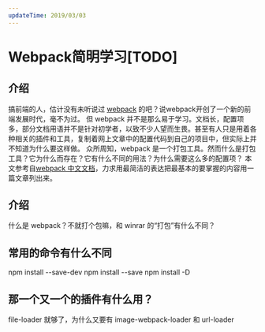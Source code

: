```yaml
---
updateTime: 2019/03/03
---
```


# Webpack简明学习[TODO]

## 介绍
搞前端的人，估计没有未听说过 [webpack](https://webpack.github.io/) 的吧？说webpack开创了一个新的前端发展时代，毫不为过。
但 webpack 并不是那么易于学习。文档长，配置项多，部分文档用语并不是针对初学者，以致不少人望而生畏。甚至有人只是用着各种相关的插件和工具，复制着网上文章中的配置代码到自己的项目中，但实际上并不知道为什么要这样做。
众所周知，webpack 是一个打包工具。然而什么是打包工具？它为什么而存在？它有什么不同的用法？为什么需要这么多的配置项？
本文参考自[webpack 中文文档](https://www.webpackjs.com/)，力求用最简洁的表达把最基本的要掌握的内容用一篇文章列出来。

## 介绍
什么是 webpack？不就打个包嘛，和 winrar 的“打包”有什么不同？

## 常用的命令有什么不同
npm install --save-dev 
npm install --save
npm install -D

## 那一个又一个的插件有什么用？
file-loader 就够了，为什么又要有 image-webpack-loader 和 url-loader